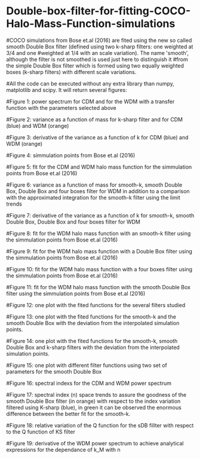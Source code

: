 # Double-box-filter-for-fitting-COCO-Halo-Mass-Function-simulations
#COCO simulations from Bose et.al (2016) are fited using the new so called smooth Double Box filter (defined using two k-sharp filters: one weighted at 3/4 and one
#weighted at 1/4 with an scale variation).  The name 'smooth', although the filter is not smoothed is used just here to distinguish it 
#from the simple Double Box filter which is formed using two equally weighted boxes (k-sharp filters) with different scale variations. 

#All the code can be executed without any extra library than numpy, matplotlib and scipy. It will return several figures:

#Figure 1: power spectrum for CDM and for the WDM with a transfer function with the parameters selected above

#Figure 2: variance as a function of mass for k-sharp filter and for CDM (blue) and WDM (orange) 

#Figure 3: derivative of the variance as a function of k for CDM (blue) and WDM (orange)

#Figure 4: simmulation points from Bose et.al (2016)

#Figure 5: fit for the CDM and WDM halo mass function for the simmulation points from Bose et.al (2016)

#Figure 6: variance as a function of mass for smooth-k, smooth Double Box, Double Box and four boxes filter for WDM in addition to a comparison with the approximated integration for the smooth-k filter using the limit trends

#Figure 7: derivative of the variance as a function of k for smooth-k, smooth Double Box, Double Box and four boxes filter for WDM 

#Figure 8: fit for the WDM halo mass function with an smooth-k filter using the simmulation points from Bose et.al (2016)

#Figure 9: fit for the WDM halo mass function with a Double Box filter using the simmulation points from Bose et.al (2016)

#Figure 10: fit for the WDM halo mass function with a four boxes filter using the simmulation points from Bose et.al (2016)

#Figure 11: fit for the WDM halo mass function with the smooth Double Box filter using the simmulation points from Bose et.al (2016)

#Figure 12: one plot with the fited functions for the several filters studied

#Figure 13: one plot with the fited functions for the smooth-k and the smooth Double Box with the deviation from the interpolated simulation points.

#Figure 14: one plot with the fited functions for the smooth-k, smooth Double Box and k-sharp filters with the deviation from the interpolated simulation points.

#Figure 15: one plot with different filter functions using two set of parameters for the smooth Double Box

#Figure 16: spectral indexs for the CDM and WDM power spectrum

#Figure 17: spectral index (n) space trends to assure the goodness of the smooth Double Box filter (in orange) with respect to the index variation filtered using K-sharp (blue), in green it can be observed the enormous difference between the better fit for the smooth-k.

#Figure 18: relative variation of the Q function for the sDB fillter with respect to  the Q function of KS filter

#Figure 19: derivative of  the WDM power spectrum to achieve analytical expressions for the dependance of k_M with n

